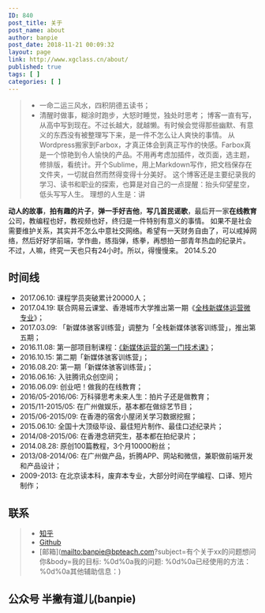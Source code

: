 ```yaml
---
ID: 840
post_title: 关于
post_name: about
author: banpie
post_date: 2018-11-21 00:09:32
layout: page
link: http://www.xgclass.cn/about/
published: true
tags: [ ]
categories: [ ]
---
```

> *   一命二运三风水，四积阴德五读书；
> *   清醒时做事，糊涂时跑步，大怒时睡觉，独处时思考； 博客一直有写，从高中写到现在。不过长越大，就越懒。有时候会觉得那些幽默、有意义的东西没有被整理写下来，是一件不怎么让人爽快的事情。 从Wordpress搬家到Farbox，才真正体会到真正写作的快感。Farbox真是一个惊艳到令人愉快的产品。不用再考虑加插件，改页面，选主题，修排版，看统计。开个Sublime，用上Markdown写作，把文档保存在文件夹，一切就自然而然得变得十分美好。 这个博客还是主要纪录我的学习、读书和职业的探索，也算是对自己的一点提醒：抬头仰望星空，低头写写人生。 理想的人生是：讲

**动人的故事**，**拍有趣的片子**，**弹一手好吉他**，**写几首民谣歌**，最后开一家**在线教育**公司，教编程也好，教视频也好，终归是一件特别有意义的事情。 如果不是社会需要维护关系，其实并不怎么中意社交网络。希望有一天财务自由了，可以戒掉网络，然后好好学前端，学作曲，练指弹，练拳，再想拍一部青年热血的纪录片。 不过，人嘛，终究一天也只有24小时。所以，得慢慢来。 2014.5.20 
## 时间线

*   2017\.06.10: 课程学员突破累计20000人；
*   2017\.04.19: 联合网易云课堂、香港城市大学推出第一期《<a href="http://mooc.study.163.com/smartSpec/detail/1001268002.htm" target="_blank" rel="noopener">全栈新媒体运营微专业</a>》；
*   2017\.03.09: 「新媒体骇客训练营」调整为「全栈新媒体骇客训练营」，推出第五期；
*   2016\.11.08: 第一部项目制课程：<a href="http://learn.bpteach.com/course/1" target="_blank" rel="noopener">《新媒体运营的第一门技术课》</a>；
*   2016\.10.15: 第二期「新媒体骇客训练营」；
*   2016\.08.20: 第一期「新媒体骇客训练营」；
*   2016\.06.16: 入驻腾讯众创空间；
*   2016\.06.09: 创业吧！做我的在线教育；
*   2016/05-2016/06: 万科驿思考未来人生：拍片子还是做教育；
*   2015/11-2015/05: 在广州做娱乐，基本都在做综艺节目；
*   2015/06-2015/09: 在香港的宿舍小屋闭关学习数据挖掘；
*   2015\.06.10: 全国十大顶级毕设、最佳短片制作、最佳口述纪录片；
*   2014/08-2015/06: 在香港念研究生，基本都在拍纪录片；
*   2014\.08.28: 原创100篇教程，3个月10000粉丝；
*   2013/08-2014/06: 在广州做产品，折腾APP、网站和微信，兼职做前端开发和产品设计；
*   2009-2013: 在北京读本科，废弃本专业，大部分时间在学编程、口译、短片制作；

## 联系

> *   <a href="http://www.zhihu.com/people/halfpie" target="_blank" rel="noopener">知乎</a>
> *   <a href="https://github.com/devmidai" target="_blank" rel="noopener">Github</a>
> *   \[邮箱\](<a class="url" href="mailto:mailto:banpie@bpteach.com" target="_blank" rel="noopener">mailto:banpie@bpteach.com</a>?subject=有个关于xx的问题想问你&body=我的目标: %0d%0a我的问题: %0d%0a已经使用的方法：%0d%0a其他辅助信息：)

## 公众号 半撇有道儿(banpie)  